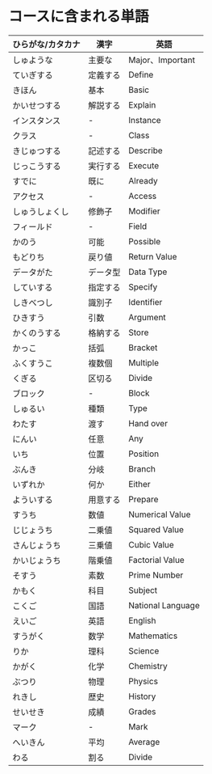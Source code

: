 # コースに含まれる単語

| ひらがな/カタカナ | 漢字 | 英語 |
| --------- | --------- | ------------------- |
| しゅような | 主要な | Major、Important |
| ていぎする | 定義する | Define |
| きほん | 基本 | Basic |
| かいせつする | 解説する | Explain |
| インスタンス | - | Instance |
| クラス | - | Class |
| きじゅつする | 記述する | Describe |
| じっこうする | 実行する | Execute |
| すでに | 既に | Already |
| アクセス | - | Access |
| しゅうしょくし | 修飾子 | Modifier |
| フィールド | - | Field |
| かのう | 可能 | Possible |
| もどりち | 戻り値 | Return Value  |
| データがた | データ型 | Data Type |
| していする | 指定する | Specify |
| しきべつし | 識別子 | Identifier |
| ひきすう | 引数 | Argument |
| かくのうする | 格納する | Store |
| かっこ | 括弧 | Bracket |
| ふくすうこ | 複数個 | Multiple |
| くぎる | 区切る | Divide |
| ブロック | - | Block |
| しゅるい | 種類 | Type |
| わたす | 渡す | Hand over |
| にんい | 任意 | Any |
| いち | 位置 | Position |
| ぶんき | 分岐 | Branch |
| いずれか | 何か | Either |
| よういする | 用意する | Prepare |
| すうち | 数値 | Numerical Value |
| じじょうち | 二乗値 | Squared Value |
| さんじょうち | 三乗値 | Cubic Value |
| かいじょうち | 階乗値 | Factorial Value |
| そすう | 素数 | Prime Number |
| かもく | 科目 | Subject |
| こくご | 国語 | National Language |
| えいご | 英語 | English |
| すうがく | 数学 | Mathematics |
| りか | 理科 | Science |
| かがく | 化学 | Chemistry |
| ぶつり | 物理 | Physics |
| れきし | 歴史 | History |
| せいせき | 成績 | Grades |
| マーク | - | Mark |
| へいきん | 平均 | Average |
| わる | 割る | Divide |
